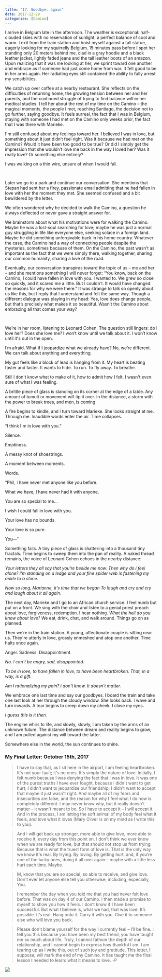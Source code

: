 ```yaml
---
title: "17: Goodbye, again"
date: 2017-12-29
categories: [Camino]
---
```


I arrive in Belgium late in the afternoon. The weather is exceptional: half-clouded skies with no reservation of sunlight, a perfect balance of cool and warm. I exit from the train station and hoist myself against a tall statue, eagerly looking for my squirrelly Belgium. 15 minutes pass before I spot her standing only 20 meters behind me, clad in a gray hoodie and a black leather jacket, lightly faded jeans and the tall leather boots of an amazon. Upon realizing that it was me looking at her, we sprint toward one another and embrace as if someone had just come home from war. It felt good to be in her arms again. Her radiating eyes still contained the ability to fully arrest my sensibilities.

We catch up over coffee at a nearby restaurant. She reflects on the difficulties of returning home, the growing tension between her and her parents, and the continued struggle of trying to find balance within her medical studies. I tell her about the rest of my time on the Camino – the magical moments, the people I met, reaching Santiago, the decision not to go further, saying goodbye. It feels surreal, the fact that I was in Belgium, staying with someone I had met on the Camino only weeks prior, the fact that I was there with Marieke.

I'm still confused about my feelings toward her. I believed I was in love, but something about it just didn’t feel right. Was it because we had met on the Camino? Would it have been too good to be true? Or did I simply get the impression that she wouldn’t love me back in the way I loved her? Was it really love? Or something else entirely?

I was walking on a thin wire, unsure of when I would fall.

&nbsp;

Later we go to a park and continue our conversation. She mentions that Stepan had sent her a firey, passionate email admitting that he had fallen in love with her the moment they met. She seemed confused and a bit bewildered by the letter.

We often wondered why he decided to walk the Camino, a question he always deflected or never gave a straight answer for.

We brainstorm about what his motivations were for walking the Camino. Maybe he was a lost-soul searching for love; maybe he was just a normal guy struggling in life like everyone else, seeking solace in a foreign land. Maybe he did something unforgivable back in his home country. Whatever the case, the Camino had a way of connecting people despite the mysteries, sometimes because of them. On the Camino, the past wasn't as important as the fact that we were simply there, walking together, sharing our common humanity, sharing a love of the road.

Eventually, our conversation transpires toward the topic of us – me and her – and she mentions something I will never forget: “You know, back on the Camino, I could have fallen in love with you. I wanted to. We grew so close so quickly, and it scared me a little. But I couldn't. It would have changed the reasons for why we were there.” It was strange to talk so openly about us like this, but I reply that I understand and felt the same way. Though a different dialogue was playing in my head: Yes, love does change people, but that’s precisely what makes it so beautiful. Wasn’t the Camino about embracing all that comes your way? 

&nbsp;

We’re in her room, listening to Leonard Cohen. The question still lingers: do I love her? Does she love me? I won’t know until we talk about it. I won’t know until it's out in the open. 

I’m afraid. What if I jeopardize what we already have? No, we’re different. We can talk about anything and everything.

My gut feels like a block of lead is hanging from it. My heart is beating faster and faster. It wants to hide. To run. To fly away. To breathe.

Still I don't know what to make of it, how to admit how I felt. I wasn't even sure of what I was feeling.

A brittle piece of glass is standing on its corner at the edge of a table. Any amount of tumult or movement will tip it over. In the distance, a storm with the power to break trees, and men, is coming. 

A fire begins to kindle, and I turn toward Marieke. She looks straight at me. Through me. Inaudible words enter the air. Time collapses.

“I think I'm in love with you.”

Silence.

Emptiness.

A messy knot of shoestrings.

A moment between moments.

Words.

“Phil, I have never met anyone like you before.

What we have, I have never had it with anyone.

You are so special to me...

I wish I could fall in love with you.

Your love has no bounds.

Your love is so pure.

You––”

Something falls. A tiny piece of glass is shattering into a thousand tiny fractals. Time begins to sweep them into the pan of reality. A naked thread remains, the voice of Leonard Cohen echoes in the nearby distance:

_Your letters they all say that you're beside me now._
_Then why do I feel alone?_
_I'm standing on a ledge and your fine spider web_
_is fastening my ankle to a stone._

_Now so long, Marianne, it's time that we began_
_To laugh and cry and cry and laugh about it all again._



The next day, Marieke and I go to an African church service. I feel numb but put on a front. We sing with the choir and listen to a genial priest preach about love, forgiveness, redemption. I hear nothing. _What the hell do you know about love?_ We eat, drink, chat, and walk around. Things go on as planned.

Then we’re in the train station. A young, affectionate couple is sitting near us. They're utterly in love, grossly enmeshed and atop one another. Time halts once again.

Anger. Sadness. Disappointment.

_No. I can't be angry, sad, disappointed._

_To be in love, to have fallen in love, to have been heartbroken. That, in a way, is a gift._

_Am I rationalizing my pain? I don’t know. It doesn't matter._

We embrace one last time and say our goodbyes. I board the train and take one last look at her through the cloudy window. She looks back. I wave and turn inwards. A tear begins to creep down my cheek. I close my eyes.

_I guess this is it then._

The engine whirs to life, and slowly, slowly, I am taken by the arms of an unknown future. The distance between dream and reality begins to grow, and I am pulled against my will toward the latter. 

Somewhere else in the world, the sun continues to shine.

### My Final Letter: October 15th, 2017

>I have to say that, as I sit here in the airport, I am feeling heartbroken. It's not your fault; it's no ones. It's simply the nature of love. Initially, I felt numb because I was denying the fact that I was in love. It was one of the purest truths I have ever fought, because I didn't want to get hurt; I didn't want to jeopardize our friendship; I didn't want to accept that maybe it just wasn't right. And maybe all of my fears and insecurities are false, and the reason for why I feel what I do now is completely different. I may never know why, but it really doesn't matter – it wasn't meant to be. So I have to accept it – I will accept it. And in the process, I am letting the soft animal of my body feel what it feels, and love what it loves (Mary Oliver is on my mind as I write this to you).

>And I will get back up stronger, more able to give love, more able to receive it, every day from this point on. I don't think we ever know when we are ready for love, but that should not stop us from trying. Because that is what the truest form of love is. That is the only way we know it's real. By trying. By loving. By getting hurt, and, if you’re one of the lucky ones, doing it all over again – maybe with a little less hurt each time. Maybe.

>M, know that you are so special, so able to receive, and give love. Don't ever let anyone else tell you otherwise, including, especially, You.

>I remember the day when you told me that you had never felt love before. That was on day 4 of our Camino. I then made a promise to myself to show you how it feels. I don’t know if I have been successful. But what I believe is, what we had, that was love. It’s possible. It’s real. Hang onto it. Carry it with you. Give it to someone else who will love you back.

>Please don't blame yourself for the way I currently feel – I’ll be fine. I tell you this because you have been my best friend, you have taught me so much about life. Truly, I cannot fathom the depth of our relationship, and I cannot begin to express how thankful I am. I am tearing up as I write this, out of such joy and gratitude. This letter, I suppose, will mark the end of my Camino. It has taught me the final lesson I needed to learn: what it means to love. 
>-P

![](/images/gallery/final.jpg)
